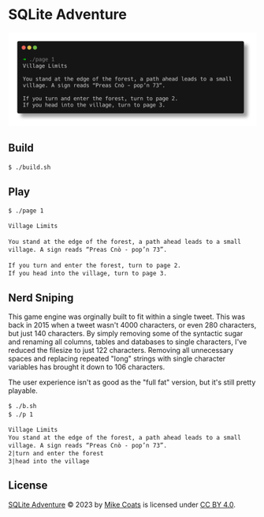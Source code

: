 # SQLite Adventure

![A screenshot of the result of running the command `./page 1`](page-1.png)

## Build

```sh
$ ./build.sh
```

## Play

```sh
$ ./page 1
```

```
Village Limits

You stand at the edge of the forest, a path ahead leads to a small
village. A sign reads “Preas Cnò - pop’n 73”.

If you turn and enter the forest, turn to page 2.
If you head into the village, turn to page 3.
```

## Nerd Sniping

This game engine was orginally built to fit within a single tweet. This
was back in 2015 when a tweet wasn't 4000 characters, or even 280
characters, but just 140 characters. By simply removing some of the
syntactic sugar and renaming all columns, tables and databases to
single characters, I've reduced the filesize to just 122 characters.
Removing all unnecessary spaces and replacing repeated "long" strings
with single character variables has brought it down to 106 characters.

The user experience isn't as good as the "full fat" version, but it's
still pretty playable.

```sh
$ ./b.sh
$ ./p 1
```

```
Village Limits
You stand at the edge of the forest, a path ahead leads to a small
village. A sign reads “Preas Cnò - pop’n 73”.
2|turn and enter the forest
3|head into the village
```

## License

[SQLite Adventure](https://github.com/MikeCoats/sqlite-adventure) © 2023 by [Mike Coats](https://mikecoats.com/) is licensed under [CC BY 4.0](LICENSE.md).
